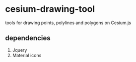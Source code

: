 # cesium-drawing-tool
tools for drawing points, polylines and polygons on Cesium.js


## dependencies
1. Jquery
2. Material icons
